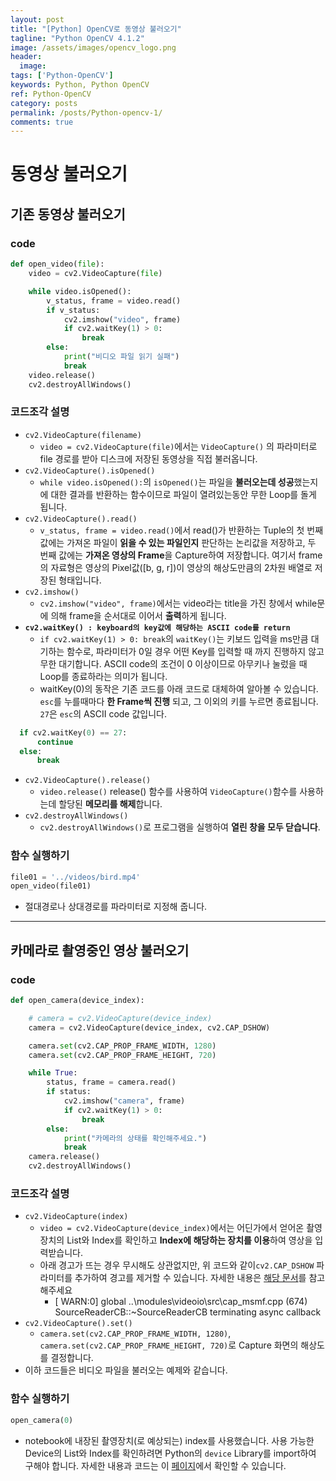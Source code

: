 ```yaml
---
layout: post
title: "[Python] OpenCV로 동영상 불러오기"
tagline: "Python OpenCV 4.1.2"
image: /assets/images/opencv_logo.png
header:
  image: 
tags: ['Python-OpenCV']
keywords: Python, Python OpenCV
ref: Python-OpenCV
category: posts
permalink: /posts/Python-opencv-1/
comments: true
---
```


# 동영상 불러오기
## 기존 동영상 불러오기
### code
```python
def open_video(file):
    video = cv2.VideoCapture(file)

    while video.isOpened():
        v_status, frame = video.read()
        if v_status:
            cv2.imshow("video", frame)
            if cv2.waitKey(1) > 0:
                break
        else:
            print("비디오 파일 읽기 실패")
            break
    video.release()
    cv2.destroyAllWindows()
```
### 코드조각 설명
+ `cv2.VideoCapture(filename)`
  - `video = cv2.VideoCapture(file)`에서는 `VideoCapture()` 의 파라미터로 file 경로를 받아 디스크에 저장된 동영상을 직접 불러옵니다.
+ `cv2.VideoCapture().isOpened()`
  - `while video.isOpened():`의 `isOpened()`는 파일을 **불러오는데 성공**했는지에 대한 결과를 반환하는 함수이므로 파일이 열려있는동안 무한 Loop를 돌게 됩니다.
+ `cv2.VideoCapture().read()`
  - `v_status, frame = video.read()`에서 read()가 반환하는 Tuple의 첫 번째 값에는 가져온 파일이 **읽을 수 있는 파일인지** 판단하는 논리값을 저장하고, 두 번째 값에는 **가져온 영상의 Frame**을 Capture하여 저장합니다. 여기서 frame의 자료형은 영상의 Pixel값([b, g, r])이 영상의 해상도만큼의 2차원 배열로 저장된 형태입니다.
+ `cv2.imshow()`
  - `cv2.imshow("video", frame)`에서는 video라는 title을 가진 창에서 while문에 의해 frame을 순서대로 이어서 **출력**하게 됩니다.
+ **`cv2.waitKey() : keyboard의 key값에 해당하는 ASCII code를 return`**
  - `if cv2.waitKey(1) > 0: break`의 `waitKey()`는 키보드 입력을 ms만큼 대기하는 함수로, 파라미터가 0일 경우 어떤 Key를 입력할 때 까지 진행하지 않고 무한 대기합니다. ASCII code의 조건이 0 이상이므로 아무키나 눌렀을 때 Loop를 종료하라는 의미가 됩니다.
  - waitKey(0)의 동작은 기존 코드를 아래 코드로 대체하여 알아볼 수 있습니다. `esc`를 누를때마다 **한 Frame씩 진행** 되고, 그 이외의 키를 누르면 종료됩니다. `27`은 `esc`의 ASCII code 값입니다.
```python
  if cv2.waitKey(0) == 27:
      continue
  else:
      break
```

+ `cv2.VideoCapture().release()`
  - `video.release()` release() 함수를 사용하여 `VideoCapture()`함수를 사용하는데 할당된 **메모리를 해제**합니다.
+ `cv2.destroyAllWindows()`
  - `cv2.destroyAllWindows()`로 프로그램을 실행하여 **열린 창을 모두 닫습니다**.
### 함수 실행하기
```python
file01 = '../videos/bird.mp4'
open_video(file01)
```
+ 절대경로나 상대경로를 파라미터로 지정해 줍니다.

___
## 카메라로 촬영중인 영상 불러오기
### code
```python
def open_camera(device_index):

    # camera = cv2.VideoCapture(device_index)
    camera = cv2.VideoCapture(device_index, cv2.CAP_DSHOW)

    camera.set(cv2.CAP_PROP_FRAME_WIDTH, 1280)
    camera.set(cv2.CAP_PROP_FRAME_HEIGHT, 720)

    while True:
        status, frame = camera.read()
        if status:
            cv2.imshow("camera", frame)
            if cv2.waitKey(1) > 0:
                break
        else:
            print("카메라의 상태를 확인해주세요.")
            break
    camera.release()
    cv2.destroyAllWindows()
```
### 코드조각 설명
+ `cv2.VideoCapture(index)`
  - `video = cv2.VideoCapture(device_index)`에서는 어딘가에서 얻어온 촬영 장치의 List와 Index를 확인하고 **Index에 해당하는 장치를 이용**하여 영상을 입력받습니다.
  - 아래 경고가 뜨는 경우 무시해도 상관없지만, 위 코드와 같이`cv2.CAP_DSHOW` 파라미터를 추가하여 경고를 제거할 수 있습니다. 자세한 내용은 [해당 문서]를 참고해주세요
    - [ WARN:0] global ..\modules\videoio\src\cap_msmf.cpp (674) SourceReaderCB::~SourceReaderCB terminating async callback
+ `cv2.VideoCapture().set()`
  - `camera.set(cv2.CAP_PROP_FRAME_WIDTH, 1280)`, `camera.set(cv2.CAP_PROP_FRAME_HEIGHT, 720)`로 Capture 화면의 해상도를 결정합니다.
+ 이하 코드들은 비디오 파일을 불러오는 예제와 같습니다.
### 함수 실행하기
```python
open_camera(0)
```
+ notebook에 내장된 촬영장치(로 예상되는) index를 사용했습니다. 사용 가능한 Device의 List와 Index를 확인하려면 Python의 `device` Library를 import하여 구해야 합니다. 자세한 내용과 코드는 이 [페이지]에서 확인할 수 있습니다.

[해당 문서]: https://docs.opencv.org/master/d4/d15/group__videoio__flags__base.html#ga023786be1ee68a9105bf2e48c700294d "VideoCapture API backends identifier"  
[페이지]: https://www.codepool.biz/multiple-camera-opencv-python-windows.html "사용 가능한 촬영장치 목록 알아내기"
